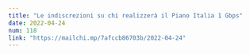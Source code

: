```yaml
---
title: "Le indiscrezioni su chi realizzerà il Piano Italia 1 Gbps"
date: 2022-04-24
num: 118
link: "https://mailchi.mp/7afccb86703b/2022-04-24"
---
```

